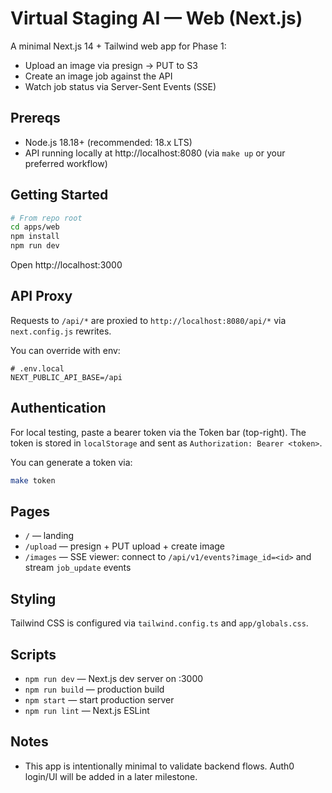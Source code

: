 # Virtual Staging AI — Web (Next.js)

A minimal Next.js 14 + Tailwind web app for Phase 1:
- Upload an image via presign → PUT to S3
- Create an image job against the API
- Watch job status via Server-Sent Events (SSE)

## Prereqs
- Node.js 18.18+ (recommended: 18.x LTS)
- API running locally at http://localhost:8080 (via `make up` or your preferred workflow)

## Getting Started

```bash
# From repo root
cd apps/web
npm install
npm run dev
```

Open http://localhost:3000

## API Proxy
Requests to `/api/*` are proxied to `http://localhost:8080/api/*` via `next.config.js` rewrites.

You can override with env:

```
# .env.local
NEXT_PUBLIC_API_BASE=/api
```

## Authentication
For local testing, paste a bearer token via the Token bar (top-right). The token is stored in `localStorage` and sent as `Authorization: Bearer <token>`.

You can generate a token via:

```bash
make token
```

## Pages
- `/` — landing
- `/upload` — presign + PUT upload + create image
- `/images` — SSE viewer: connect to `/api/v1/events?image_id=<id>` and stream `job_update` events

## Styling
Tailwind CSS is configured via `tailwind.config.ts` and `app/globals.css`.

## Scripts
- `npm run dev` — Next.js dev server on :3000
- `npm run build` — production build
- `npm start` — start production server
- `npm run lint` — Next.js ESLint

## Notes
- This app is intentionally minimal to validate backend flows. Auth0 login/UI will be added in a later milestone.
